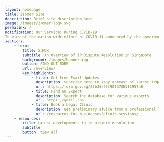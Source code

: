 ```yaml
---
layout: homepage
title: Isomer Site
description: Brief site description here
image: /images/isomer-logo.svg
permalink: /
notification: Our Services During COVID-19
In view of the nation-wide effort on COVID-19 announced by the government, IPOS has taken steps to protect the well-being of our employees, customers and stakeholders. The latest updates with regard to our services are available here.
sections:
    - hero:
        title: SIPDR
        subtitle: An Overview of IP Dispute Resolution in Singapore
        background: /images/banner.jpg
        button: FIND OUT MORE
        url: /overview/
        key_highlights:
            - title: Get Free Email Updates
              description: Subcribe here to stay abreast of latest legal developments
              url: https://form.gov.sg/5fb35ef7f90f3700116957a8
            - title: Find an Expert
              description: Search the database for various experts  
              url: https://gmail.com
            - title: Book a Legal Clinic
              description: Get preliminary advice from a professional lawyer for better decision-making
              url: /resources-for-businesses/clinic-sessions/
    - resources:
        title: Latest Developments in IP Dispute Resolution 
        subtitle: 
        button: View all
---
```


